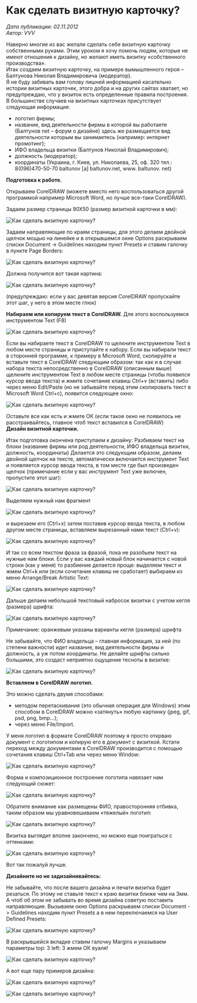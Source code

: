 # Как сделать визитную карточку?

_Дата публикации: 02.11.2012  
Автор: VVV_

Наверно многие из вас желали сделать себе визитную карточку собственными руками. Этим уроком я хочу помочь людям, которые не имеют отношения к дизайну, но желают иметь визитку «собственного производства».  
Итак создаем визитную карточку, на примере вымышленного героя – Балтунова Николая Владимировича (модератор).  
Я не буду забивать вам голову лишней информацией касательно истории визитных карточек, этого добра и на других сайтах хватает, но предупреждаю, что у визиток есть определенные правила построения. В большинстве случаев на визитных карточках присутствует следующая информация:

*   логотип фирмы;
*   название, вид деятельности фирмы в которой вы работаете (Балтунов net – форум о дизайне) здесь же размещается вид деятельности которым вы занимаетесь (например: интернет промотинг);
*   ИФО владельца визитки (Балтунов Николай Владимирович);
*   должность (модератор);
*   координаты (Украина, г. Киев, ул. Николаева, 25, оф. 320 тел.: 8(096)470-50-70 baltunov [a] baltunov.net, www. baltunov. net)

**Подготовка к работе.**

Открываем CorelDRAW (можете вместо него воспользоваться другой программой например Microsoft Word, но лучше все-таки CorelDRAW).

Задаем размер страницы 90Х50 (размер визитной карточки в мм):

![Как сделать визитную карточку?](1.gif)

Задаем направляющие по краям страницы, для этого делаем двойной щелчок мощью на линейке и в открывшемся окне Options раскрываем списки Document -> Guidelines находим пункт Presets и ставим галочку в пункте Page Borders:

![Как сделать визитную карточку?](2.gif)

Должна получится вот такая картина:

![Как сделать визитную карточку?](3.gif)

(предупреждаю: если у вас девятая версия CorelDRAW пропускайте этот шаг, у него в этом месте глюк)

**Набираем или копируем текст в CorelDRAW.** Для этого воспользуемся инструментом Text (F8)

![Как сделать визитную карточку?](4.gif)

Если вы набираете текст в CorelDRAW то щелкните инструментом Text в любом месте страницы и приступайте к набору. Если вы набирали текст в сторонней программе, к примеру в Microsoft Word, скопируйте и вставьте текст в CorelDRAW следующим образом: так как и в случае набора текста непосредственно в CorelDRAW (описанным выше) щелкните инструментом Text в любом месте страницы (чтобы появился курсор ввода текста) и жмите сочетание клавиш Ctrl+v (вставить) либо через меню Edit/Paste (но не забывайте перед этим скопировать текст в Microsoft Word Ctrl+с), появится следующее окно:

![Как сделать визитную карточку?](5.gif)

Оставьте все как есть и жмите ОК (если такое окно не появилось не расстраивайтесь, главное чтоб текст вставился в CorelDRAW)  
**Дизайн визитной карточки.**

Итак подготовка окончена приступаем к дизайну: Разбиваем текст на блоки (название фирмы или род деятельности, ИФО владельца визитки, должность, координаты) Делается это следующим образом, делаем двойной щелчок на тексте, автоматически включается инструмент Text и появляется курсор ввода текста, в том месте где был произведен щелчок (примечание если у вас инструмент Text уже включен, пропустите этот шаг):

![Как сделать визитную карточку?](6.gif)

Выделяем нужный нам фрагмент

![Как сделать визитную карточку?](7.gif)

и вырезаем его (Ctrl+х) затем поставив курсор ввода текста, в любом другом месте страницы, вставляем вырезанный нами текст (Ctrl+v):

![Как сделать визитную карточку?](8.gif)

И так со всем текстом фраза за фразой, пока не разобьем текст на нужные нам блоки. Если у вас каждый новый блок начинается с новой строки (как у меня) то разбиение делается проще: выделяем текст и жмем Ctrl+k или (если сочетание клавиш не сработает) выбираем из меню Arrange/Break Artistic Text:

![Как сделать визитную карточку?](9.gif)

Дальше делаем небольшой текстовый набросок визитки с учетом кегля (размера) шрифта:

![Как сделать визитную карточку?](10.gif)

Примечание: оранжевым указаны варианты кегля (размера) шрифта

Не забывайте, что ФИО владельца – главная информация, за ней (по степени важности) идет название, вид деятельности фирмы и должность, а уж потом координаты. Не делайте шрифты сильно большими, это создаст неприятно ощущение тесноты в визитке:

![Как сделать визитную карточку?](11.gif)

**Вставляем в CorelDRAW логотип.**

Это можно сделать двумя способами:

*   методом перетаскивания (это обычная операция для Windows) этим способом в CorelDRAW можно «затянуть» любую картинку (jpeg, gif, psd, png, bmp…);
*   через меню File/Import.

У меня логотип в формате CorelDRAW поэтому я просто открваю документ с логотипом и копирую его в документ с визиткой. Кстати переход между документами в CorelDRAW производится с помощью сочетания клавиш Ctrl+Tab или через меню Window:

![Как сделать визитную карточку?](12.gif)

Форма и композиционное построение логотипа навязает нам следующий сюжет:

![Как сделать визитную карточку?](13.gif)

Обратите внимание как размещены ФИО, правосторонняя отбивка, таким образом мы уравновешиваем «тяжелый» логотип:

![Как сделать визитную карточку?](14.gif)

Визитка выглядит вполне закончено, но можно еще поиграться с оттенками:

![Как сделать визитную карточку?](15.gif)

Вот так пожалуй лучше.

**Дизайните но не задизайнивайтесь:**

Не забывайте, что после вашего дизайна и печати визитка будет резаться. По этому не ставьте текст к краю визитки ближе чем на 3мм. А чтоб об этом не забывать во время дизайна советую поставить направляющие. Вызываем окно Options раскрываем списки Document -> Guidelines находим пункт Presets а в нем переключаемся на User Defined Presets:

![Как сделать визитную карточку?](16.gif)

В раскрывшейся вкладке ставим галочку Margins и указываем параметры top: 3 left: 3 жмем ОК вуаля!

![Как сделать визитную карточку?](17.gif)

А вот еще пару примеров дизайна:

![Как сделать визитную карточку?](18.gif)

![Как сделать визитную карточку?](19.gif)